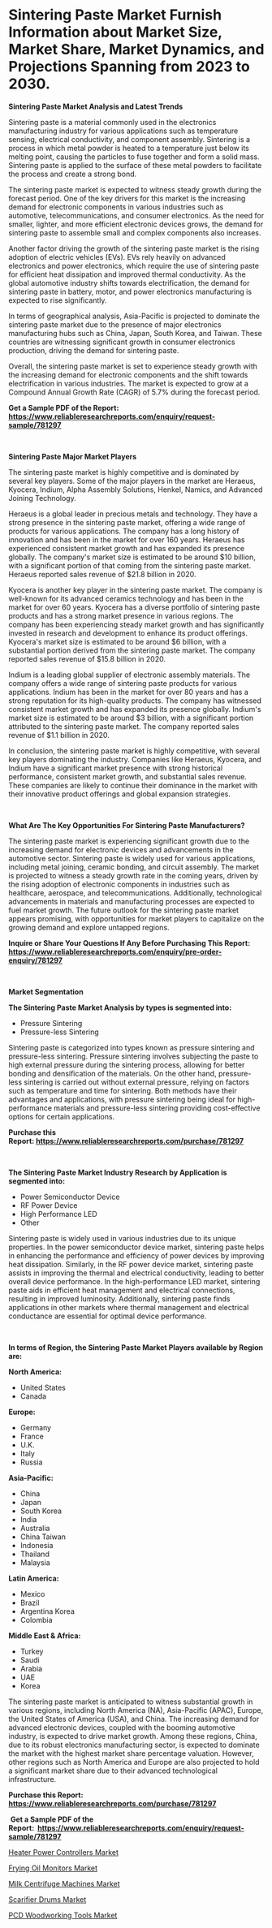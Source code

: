 <p><h1>Sintering Paste Market Furnish Information about Market Size, Market Share, Market Dynamics, and Projections Spanning from 2023 to 2030.</h1></p><p><strong>Sintering Paste Market Analysis and Latest Trends</strong></p>
<p><p>Sintering paste is a material commonly used in the electronics manufacturing industry for various applications such as temperature sensing, electrical conductivity, and component assembly. Sintering is a process in which metal powder is heated to a temperature just below its melting point, causing the particles to fuse together and form a solid mass. Sintering paste is applied to the surface of these metal powders to facilitate the process and create a strong bond.</p><p>The sintering paste market is expected to witness steady growth during the forecast period. One of the key drivers for this market is the increasing demand for electronic components in various industries such as automotive, telecommunications, and consumer electronics. As the need for smaller, lighter, and more efficient electronic devices grows, the demand for sintering paste to assemble small and complex components also increases.</p><p>Another factor driving the growth of the sintering paste market is the rising adoption of electric vehicles (EVs). EVs rely heavily on advanced electronics and power electronics, which require the use of sintering paste for efficient heat dissipation and improved thermal conductivity. As the global automotive industry shifts towards electrification, the demand for sintering paste in battery, motor, and power electronics manufacturing is expected to rise significantly.</p><p>In terms of geographical analysis, Asia-Pacific is projected to dominate the sintering paste market due to the presence of major electronics manufacturing hubs such as China, Japan, South Korea, and Taiwan. These countries are witnessing significant growth in consumer electronics production, driving the demand for sintering paste.</p><p>Overall, the sintering paste market is set to experience steady growth with the increasing demand for electronic components and the shift towards electrification in various industries. The market is expected to grow at a Compound Annual Growth Rate (CAGR) of 5.7% during the forecast period.</p></p>
<p><strong>Get a Sample PDF of the Report:&nbsp; <a href="https://www.reliableresearchreports.com/enquiry/request-sample/781297">https://www.reliableresearchreports.com/enquiry/request-sample/781297</a></strong></p>
<p>&nbsp;</p>
<p><strong>Sintering Paste Major Market Players</strong></p>
<p><p>The sintering paste market is highly competitive and is dominated by several key players. Some of the major players in the market are Heraeus, Kyocera, Indium, Alpha Assembly Solutions, Henkel, Namics, and Advanced Joining Technology.</p><p>Heraeus is a global leader in precious metals and technology. They have a strong presence in the sintering paste market, offering a wide range of products for various applications. The company has a long history of innovation and has been in the market for over 160 years. Heraeus has experienced consistent market growth and has expanded its presence globally. The company's market size is estimated to be around $10 billion, with a significant portion of that coming from the sintering paste market. Heraeus reported sales revenue of $21.8 billion in 2020.</p><p>Kyocera is another key player in the sintering paste market. The company is well-known for its advanced ceramics technology and has been in the market for over 60 years. Kyocera has a diverse portfolio of sintering paste products and has a strong market presence in various regions. The company has been experiencing steady market growth and has significantly invested in research and development to enhance its product offerings. Kyocera's market size is estimated to be around $6 billion, with a substantial portion derived from the sintering paste market. The company reported sales revenue of $15.8 billion in 2020.</p><p>Indium is a leading global supplier of electronic assembly materials. The company offers a wide range of sintering paste products for various applications. Indium has been in the market for over 80 years and has a strong reputation for its high-quality products. The company has witnessed consistent market growth and has expanded its presence globally. Indium's market size is estimated to be around $3 billion, with a significant portion attributed to the sintering paste market. The company reported sales revenue of $1.1 billion in 2020.</p><p>In conclusion, the sintering paste market is highly competitive, with several key players dominating the industry. Companies like Heraeus, Kyocera, and Indium have a significant market presence with strong historical performance, consistent market growth, and substantial sales revenue. These companies are likely to continue their dominance in the market with their innovative product offerings and global expansion strategies.</p></p>
<p>&nbsp;</p>
<p><strong>What Are The Key Opportunities For Sintering Paste Manufacturers?</strong></p>
<p><p>The sintering paste market is experiencing significant growth due to the increasing demand for electronic devices and advancements in the automotive sector. Sintering paste is widely used for various applications, including metal joining, ceramic bonding, and circuit assembly. The market is projected to witness a steady growth rate in the coming years, driven by the rising adoption of electronic components in industries such as healthcare, aerospace, and telecommunications. Additionally, technological advancements in materials and manufacturing processes are expected to fuel market growth. The future outlook for the sintering paste market appears promising, with opportunities for market players to capitalize on the growing demand and explore untapped regions.</p></p>
<p><strong>Inquire or Share Your Questions If Any Before Purchasing This Report: <a href="https://www.reliableresearchreports.com/enquiry/pre-order-enquiry/781297">https://www.reliableresearchreports.com/enquiry/pre-order-enquiry/781297</a></strong></p>
<p>&nbsp;</p>
<p><strong>Market Segmentation</strong></p>
<p><strong>The Sintering Paste Market Analysis by types is segmented into:</strong></p>
<p><ul><li>Pressure Sintering</li><li>Pressure-less Sintering</li></ul></p>
<p><p>Sintering paste is categorized into types known as pressure sintering and pressure-less sintering. Pressure sintering involves subjecting the paste to high external pressure during the sintering process, allowing for better bonding and densification of the materials. On the other hand, pressure-less sintering is carried out without external pressure, relying on factors such as temperature and time for sintering. Both methods have their advantages and applications, with pressure sintering being ideal for high-performance materials and pressure-less sintering providing cost-effective options for certain applications.</p></p>
<p><strong>Purchase this Report:&nbsp;<a href="https://www.reliableresearchreports.com/purchase/781297">https://www.reliableresearchreports.com/purchase/781297</a></strong></p>
<p>&nbsp;</p>
<p><strong>The Sintering Paste Market Industry Research by Application is segmented into:</strong></p>
<p><ul><li>Power Semiconductor Device</li><li>RF Power Device</li><li>High Performance LED</li><li>Other</li></ul></p>
<p><p>Sintering paste is widely used in various industries due to its unique properties. In the power semiconductor device market, sintering paste helps in enhancing the performance and efficiency of power devices by improving heat dissipation. Similarly, in the RF power device market, sintering paste assists in improving the thermal and electrical conductivity, leading to better overall device performance. In the high-performance LED market, sintering paste aids in efficient heat management and electrical connections, resulting in improved luminosity. Additionally, sintering paste finds applications in other markets where thermal management and electrical conductance are essential for optimal device performance.</p></p>
<p>&nbsp;</p>
<p><strong>In terms of Region, the Sintering Paste Market Players available by Region are:</strong></p>
<p>
    <p> <strong> North America: </strong>
        <ul>
            <li>United States</li>
            <li>Canada</li>
        </ul>
        </p> 
    <p> <strong> Europe: </strong>
        <ul>
            <li>Germany</li>
            <li>France</li>
            <li>U.K.</li>
            <li>Italy</li>
            <li>Russia</li>
        </ul>
        </p> 
    <p> <strong> Asia-Pacific: </strong>
        <ul>
            <li>China</li>
            <li>Japan</li>
            <li>South Korea</li>
            <li>India</li>
            <li>Australia</li>
            <li>China Taiwan</li>
            <li>Indonesia</li>
            <li>Thailand</li>
            <li>Malaysia</li>
        </ul>
        </p> 
    <p> <strong> Latin America: </strong>
        <ul>
            <li>Mexico</li>
            <li>Brazil</li>
            <li>Argentina Korea</li>
            <li>Colombia</li>
        </ul>
        </p> 
    <p> <strong> Middle East & Africa: </strong>
        <ul>
            <li>Turkey</li>
            <li>Saudi</li>
            <li>Arabia</li>
            <li>UAE</li>
            <li>Korea</li>
        </ul>
    </p>
    </p>
<p><p>The sintering paste market is anticipated to witness substantial growth in various regions, including North America (NA), Asia-Pacific (APAC), Europe, the United States of America (USA), and China. The increasing demand for advanced electronic devices, coupled with the booming automotive industry, is expected to drive market growth. Among these regions, China, due to its robust electronics manufacturing sector, is expected to dominate the market with the highest market share percentage valuation. However, other regions such as North America and Europe are also projected to hold a significant market share due to their advanced technological infrastructure.</p></p>
<p><strong>Purchase this Report: <a href="https://www.reliableresearchreports.com/purchase/781297">https://www.reliableresearchreports.com/purchase/781297</a></strong></p>
<p>&nbsp;<strong>Get a Sample PDF of the Report:&nbsp;&nbsp;<a href="https://www.reliableresearchreports.com/enquiry/request-sample/781297">https://www.reliableresearchreports.com/enquiry/request-sample/781297</a></strong></p>
<p><strong></strong></p>
<p><p><a href="https://medium.com/@marvinwalsh2023/heater-power-controllers-market-furnishes-information-on-market-share-market-trends-and-market-083830bae89e">Heater Power Controllers Market</a></p><p><a href="https://medium.com/@giannicrona/frying-oil-monitors-nbsp-market-focuses-on-market-share-size-and-projected-forecast-till-2030-9e2094b7c188">Frying Oil Monitors Market</a></p><p><a href="https://medium.com/@rossiezieme2023/milk-centrifuge-machines-market-comprehensive-assessment-by-type-application-and-geography-d95123006818">Milk Centrifuge Machines Market</a></p><p><a href="https://medium.com/@brayanborer/scarifier-drums-market-competitive-analysis-market-trends-and-forecast-to-2030-816b0ee2826e">Scarifier Drums Market</a></p><p><a href="https://medium.com/@royallittel2023/pcd-woodworking-tools-market-size-and-market-trends-complete-industry-overview-2023-to-2030-b0ba21859cfe">PCD Woodworking Tools Market</a></p></p>